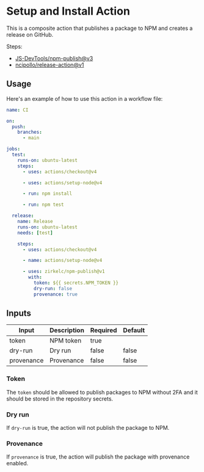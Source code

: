 # Setup and Install Action

This is a composite action that publishes a package to NPM and creates a release on GitHub.

Steps:
- [JS-DevTools/npm-publish@v3](https://github.com/JS-DevTools/npm-publish)
- [ncipollo/release-action@v1](https://github.com/ncipollo/release-action)


## Usage

Here's an example of how to use this action in a workflow file:

```yaml
name: CI

on:
  push:
    branches:
      - main

jobs:
  test:
    runs-on: ubuntu-latest
    steps:
      - uses: actions/checkout@v4

      - uses: actions/setup-node@v4

      - run: npm install

      - run: npm test

  release:
    name: Release
    runs-on: ubuntu-latest
    needs: [test]

    steps:
      - uses: actions/checkout@v4

      - name: actions/setup-node@v4

      - uses: zirkelc/npm-publish@v1
        with:
          token: ${{ secrets.NPM_TOKEN }}
          dry-run: false
          provenance: true
```

## Inputs

| Input         | Description                   | Required | Default |
|---------------|-------------------------------|----------|---------|
| token         | NPM token                     | true     |         |
| dry-run       | Dry run                       | false    | false   |
| provenance    | Provenance                    | false    | false   |

### Token

The `token` should be allowed to publish packages to NPM without 2FA and it should be stored in the repository secrets.

### Dry run

If `dry-run` is true, the action will not publish the package to NPM.

### Provenance

If `provenance` is true, the action will publish the package with provenance enabled.

